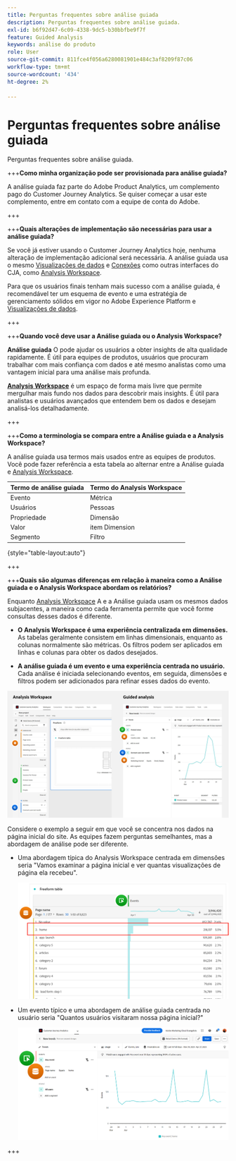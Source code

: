 ```yaml
---
title: Perguntas frequentes sobre análise guiada
description: Perguntas frequentes sobre análise guiada.
exl-id: b6f92d47-6c09-4338-9dc5-b30bbfbe9f7f
feature: Guided Analysis
keywords: análise do produto
role: User
source-git-commit: 811fce4f056a6280081901e484c3af8209f87c06
workflow-type: tm+mt
source-wordcount: '434'
ht-degree: 2%

---
```


# Perguntas frequentes sobre análise guiada

Perguntas frequentes sobre análise guiada.

+++**Como minha organização pode ser provisionada para análise guiada?**

A análise guiada faz parte do Adobe Product Analytics, um complemento pago do Customer Journey Analytics. Se quiser começar a usar este complemento, entre em contato com a equipe de conta do Adobe.

+++

+++**Quais alterações de implementação são necessárias para usar a análise guiada?**

Se você já estiver usando o Customer Journey Analytics hoje, nenhuma alteração de implementação adicional será necessária. A análise guiada usa o mesmo [Visualizações de dados](../data-views/data-views.md) e [Conexões](../connections/overview.md) como outras interfaces do CJA, como [Analysis Workspace](../analysis-workspace/home.md).

Para que os usuários finais tenham mais sucesso com a análise guiada, é recomendável ter um esquema de evento e uma estratégia de gerenciamento sólidos em vigor no Adobe Experience Platform e [Visualizações de dados](../data-views/data-views.md).

+++

+++**Quando você deve usar a Análise guiada ou o Analysis Workspace?**

**Análise guiada** O pode ajudar os usuários a obter insights de alta qualidade rapidamente. É útil para equipes de produtos, usuários que procuram trabalhar com mais confiança com dados e até mesmo analistas como uma vantagem inicial para uma análise mais profunda.

**[Analysis Workspace](../analysis-workspace/home.md)** é um espaço de forma mais livre que permite mergulhar mais fundo nos dados para descobrir mais insights. É útil para analistas e usuários avançados que entendem bem os dados e desejam analisá-los detalhadamente.

+++

+++**Como a terminologia se compara entre a Análise guiada e a Analysis Workspace?**

A análise guiada usa termos mais usados entre as equipes de produtos. Você pode fazer referência a esta tabela ao alternar entre a Análise guiada e [Analysis Workspace](../analysis-workspace/home.md).

| Termo de análise guiada | Termo do Analysis Workspace |
| --- | --- |
| Evento  | Métrica |
| Usuários | Pessoas |
| Propriedade | Dimensão |
| Valor | item Dimension |
| Segmento | Filtro |

{style="table-layout:auto"}

+++

+++**Quais são algumas diferenças em relação à maneira como a Análise guiada e o Analysis Workspace abordam os relatórios?**

Enquanto [Analysis Workspace](../analysis-workspace/home.md) A e a Análise guiada usam os mesmos dados subjacentes, a maneira como cada ferramenta permite que você forme consultas desses dados é diferente.

* **O Analysis Workspace é uma experiência centralizada em dimensões.** As tabelas geralmente consistem em linhas dimensionais, enquanto as colunas normalmente são métricas. Os filtros podem ser aplicados em linhas e colunas para obter os dados desejados.

* **A análise guiada é um evento e uma experiência centrada no usuário.** Cada análise é iniciada selecionando eventos, em seguida, dimensões e filtros podem ser adicionados para refinar esses dados do evento.

![Analysis Workspace e exibições de análise guiada](assets/structure.png)

Considere o exemplo a seguir em que você se concentra nos dados na página inicial do site. As equipes fazem perguntas semelhantes, mas a abordagem de análise pode ser diferente.

* Uma abordagem típica do Analysis Workspace centrada em dimensões seria &quot;Vamos examinar a página inicial e ver quantas visualizações de página ela recebeu&quot;.

  ![Dimension centralizado](assets/dimension-centered.png)

* Um evento típico e uma abordagem de análise guiada centrada no usuário seria &quot;Quantos usuários visitaram nossa página inicial?&quot;

  ![Evento centralizado](assets/event-centered.png)

+++
